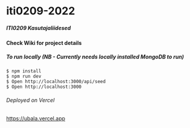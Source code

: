 # iti0209-2022

##### ITI0209 Kasutajaliidesed

#### Check Wiki for project details

##### To run locally (NB - Currently needs locally installed MongoDB to run)

```
$ npm install
$ npm run dev
$ Open http://localhost:3000/api/seed
$ Open http://localhost:3000
```

###### Deployed on Vercel

https://ubala.vercel.app
